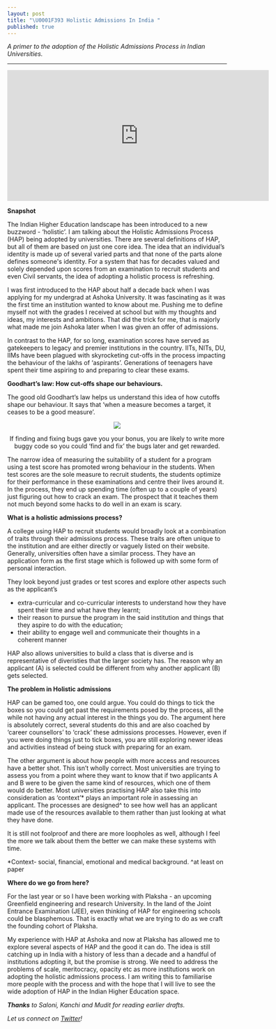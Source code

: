 ```yaml
---
layout: post
title: "\U0001F393 Holistic Admissions In India "
published: true
---
```


_A primer to the adoption of the Holistic Admissions Process in Indian Universities._

----

<iframe src="https://docs.google.com/forms/d/e/1FAIpQLScLqrHP33_1x5MOFOoJugB7edJ7y2G5cnubtShwfE9_nKJZdg/viewform?embedded=true" width="600" height="300" frameborder="0" marginheight="0" marginwidth="0">Loading…</iframe>

**Snapshot**

The Indian Higher Education landscape has been introduced to a new buzzword - ‘holistic’. I am talking about the Holistic Admissions Process (HAP) being adopted by universities. There are several definitions of HAP, but all of them are based on just one core idea. The idea that an individual’s identity is made up of several varied parts and that none of the parts alone defines someone's identity. For a system that has for decades valued and solely depended upon scores from an examination to recruit students and even Civil servants, the idea of adopting a holistic process is refreshing. 

I was first introduced to the HAP about half a decade back when I was applying for my undergrad at Ashoka University. It was fascinating as it was the first time an institution wanted to know about me. Pushing me to define myself not with the grades I received at school but with my thoughts and ideas, my interests and ambitions. That did the trick for me, that is majorly what made me join Ashoka later when I was given an offer of admissions. 

In contrast to the HAP, for so long, examination scores have served as gatekeepers to legacy and premier institutions in the country. IITs, NITs, DU, IIMs have been plagued with skyrocketing cut-offs in the process impacting the behaviour of the lakhs of  ‘aspirants’. Generations of teenagers have spent their time aspiring to and preparing to clear these exams.

**Goodhart’s law: How cut-offs shape our behaviours.**

The good old Goodhart’s law helps us understand this idea of how cutoffs shape our behaviour. It says that ‘when a measure becomes a target, it ceases to be a good measure’.

<p align="center">
  <img class="img-responsive" src="https://i.ibb.co/qjRQJJ6/EAq09c-HXs-AUl-RSL.jpg">
</p>
<p align="center"><h10>If finding and fixing bugs gave you your bonus, you are likely to write more buggy code so you could ‘find and fix’ the bugs later and get rewarded.</h10></p>

The narrow idea of measuring the suitability of a student for a program using a test score has promoted wrong behaviour in the students. When test scores are the sole measure to recruit students, the students optimize for their performance in these examinations and centre their lives around it. In the process, they end up spending time (often up to a couple of years) just figuring out how to crack an exam. The prospect that it teaches them not much beyond some hacks to do well in an exam is scary. 

**What is a holistic admissions process?**

A college using HAP to recruit students would broadly look at a combination of traits through their admissions process. These traits are often unique to the institution and are either directly or vaguely listed on their website. Generally, universities often have a similar process. They have an application form as the first stage which is followed up with some form of personal interaction. 

They look beyond just grades or test scores and explore other aspects such as the applicant’s 
- extra-curricular and co-curricular interests to understand how they have spent their time and what have they learnt; 
- their reason to pursue the program in the said institution and things that they aspire to do with the education; 
- their ability to engage well and communicate their thoughts in a coherent manner

HAP also allows universities to build a class that is diverse and is representative of diveristies that the larger society has. The reason why an applicant (A) is selected could be different from why another applicant (B) gets selected. 

**The problem in Holistic admissions**

HAP can be gamed too, one could argue. You could do things to tick the boxes so you could get past the requirements posed by the process, all the while not having any actual interest in the things you do. The argument here is absolutely correct, several students do this and are also coached by ‘career counsellors’ to ‘crack’ these admissions processes. However, even if you were doing things just to tick boxes, you are still exploring newer ideas and activities instead of being stuck with preparing for an exam. 

The other argument is about how people with more access and resources have a better shot. This isn’t wholly correct. Most universities are trying to assess you from a point where they want to know that if two applicants A and B were to be given the same kind of resources, which one of them would do better. Most universities practising HAP also take this into consideration as ‘context’* plays an important role in assessing an applicant. The processes are designed^ to see how well has an applicant made use of the resources available to them rather than just looking at what they have done. 

It is still not foolproof and there are more loopholes as well, although I feel the more we talk about them the better we can make these systems with time. 

*Context- social, financial, emotional and medical background. 
^at least on paper

**Where do we go from here?**

For the last year or so I have been working with Plaksha - an upcoming Greenfield engineering and research University. In the land of the Joint Entrance Examination (JEE), even thinking of HAP for engineering schools could be blasphemous. That is exactly what we are trying to do as we craft the founding cohort of Plaksha. 

My experience with HAP at Ashoka and now at Plaksha has allowed me to explore several aspects of HAP and the good it can do. The idea is still catching up in India with a history of less than a decade and a handful of institutions adopting it, but the promise is strong. We need to address the problems of scale, meritocracy, opacity etc as more institutions work on adopting the holistic admissions process. I am writing this to familiarise more people with the process and with the hope that I will live to see the wide adoption of HAP in the Indian Higher Education space. 



_**Thanks** to Saloni, Kanchi and Mudit for reading earlier drafts._


_Let us connect on [Twitter](https://www.twitter.com/whysosuso/)!_
